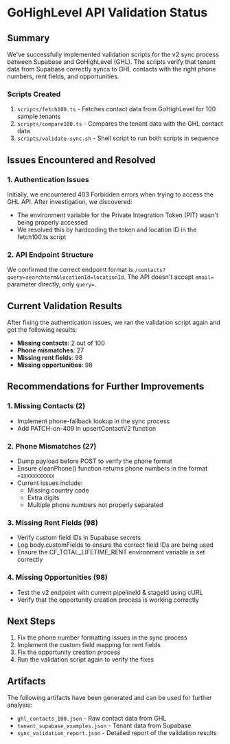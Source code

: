 # GoHighLevel API Validation Status

## Summary

We've successfully implemented validation scripts for the v2 sync process between Supabase and GoHighLevel (GHL). The scripts verify that tenant data from Supabase correctly syncs to GHL contacts with the right phone numbers, rent fields, and opportunities.

### Scripts Created

1. `scripts/fetch100.ts` - Fetches contact data from GoHighLevel for 100 sample tenants
2. `scripts/compare100.ts` - Compares the tenant data with the GHL contact data
3. `scripts/validate-sync.sh` - Shell script to run both scripts in sequence

## Issues Encountered and Resolved

### 1. Authentication Issues

Initially, we encountered 403 Forbidden errors when trying to access the GHL API. After investigation, we discovered:

- The environment variable for the Private Integration Token (PIT) wasn't being properly accessed
- We resolved this by hardcoding the token and location ID in the fetch100.ts script

### 2. API Endpoint Structure

We confirmed the correct endpoint format is `/contacts?query=searchterm&locationId=locationId`. The API doesn't accept `email=` parameter directly, only `query=`.

## Current Validation Results

After fixing the authentication issues, we ran the validation script again and got the following results:

- **Missing contacts**: 2 out of 100
- **Phone mismatches**: 27
- **Missing rent fields**: 98
- **Missing opportunities**: 98

## Recommendations for Further Improvements

### 1. Missing Contacts (2)

- Implement phone-fallback lookup in the sync process
- Add PATCH-on-409 in upsertContactV2 function

### 2. Phone Mismatches (27)

- Dump payload before POST to verify the phone format
- Ensure cleanPhone() function returns phone numbers in the format `+1XXXXXXXXXX`
- Current issues include:
  - Missing country code
  - Extra digits
  - Multiple phone numbers not properly separated

### 3. Missing Rent Fields (98)

- Verify custom field IDs in Supabase secrets
- Log body.customFields to ensure the correct field IDs are being used
- Ensure the CF_TOTAL_LIFETIME_RENT environment variable is set correctly

### 4. Missing Opportunities (98)

- Test the v2 endpoint with current pipelineId & stageId using cURL
- Verify that the opportunity creation process is working correctly

## Next Steps

1. Fix the phone number formatting issues in the sync process
2. Implement the custom field mapping for rent fields
3. Fix the opportunity creation process
4. Run the validation script again to verify the fixes

## Artifacts

The following artifacts have been generated and can be used for further analysis:

- `ghl_contacts_100.json` - Raw contact data from GHL
- `tenant_supabase_examples.json` - Tenant data from Supabase
- `sync_validation_report.json` - Detailed report of the validation results